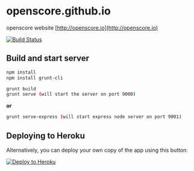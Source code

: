 # openscore.github.io
openscore website [http://openscore.io](http://openscore.io)

[![Build Status](https://travis-ci.org/openscore/openscore.github.io.svg)](https://travis-ci.org/openscore/openscore.github.io)

## Build and start server

```sh
npm install
npm install grunt-cli

grunt build
grunt serve (will start the server on port 9000)
```
**or**
```sh
grunt serve-express (will start express node server on port 9001)
```

## Deploying to Heroku

Alternatively, you can deploy your own copy of the app using this button:

[![Deploy to Heroku](https://www.herokucdn.com/deploy/button.png)](https://heroku.com/deploy)




